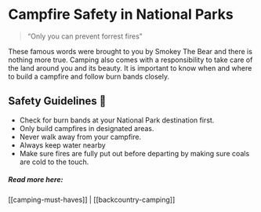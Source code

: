 # Campfire Safety in National Parks  

> “Only you can prevent forrest fires"

These famous words were brought to you by Smokey The Bear and there is nothing more true. Camping also comes with a responsibility to take care of the land around you and its beauty. It is important to know when and where to build a campfire and follow burn bands closely. 

## Safety Guidelines  👷
- Check for burn bands at your National Park destination first. 
- Only build campfires in designated areas.  
- Never walk away from your campfire. 
- Always keep water nearby
- Make sure fires are fully put out before departing by making sure coals are cold to the touch. 

##### Read more here: 
[[camping-must-haves]] | [[backcountry-camping]]  

